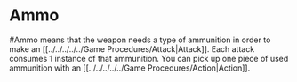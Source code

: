 # Ammo
#Ammo means that the weapon needs a type of ammunition in order to make an [[../../../../../Game Procedures/Attack|Attack]].
	Each attack consumes 1 instance of that ammunition. 
	You can pick up one piece of used ammunition with an [[../../../../../Game Procedures/Action|Action]].